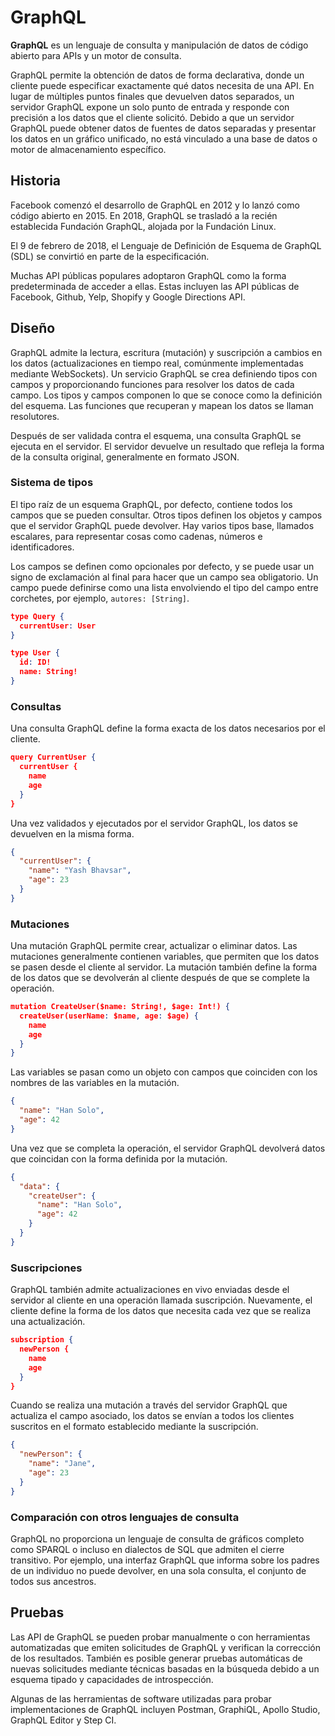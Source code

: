 # GraphQL

**GraphQL** es un lenguaje de consulta y manipulación de datos de código abierto para APIs y un motor de consulta.

GraphQL permite la obtención de datos de forma declarativa, donde un cliente puede especificar exactamente qué datos necesita de una API. En lugar de múltiples puntos finales que devuelven datos separados, un servidor GraphQL expone un solo punto de entrada y responde con precisión a los datos que el cliente solicitó. Debido a que un servidor GraphQL puede obtener datos de fuentes de datos separadas y presentar los datos en un gráfico unificado, no está vinculado a una base de datos o motor de almacenamiento específico.

## Historia

Facebook comenzó el desarrollo de GraphQL en 2012 y lo lanzó como código abierto en 2015. En 2018, GraphQL se trasladó a la recién establecida Fundación GraphQL, alojada por la Fundación Linux.

El 9 de febrero de 2018, el Lenguaje de Definición de Esquema de GraphQL (SDL) se convirtió en parte de la especificación.

Muchas API públicas populares adoptaron GraphQL como la forma predeterminada de acceder a ellas. Estas incluyen las API públicas de Facebook, Github, Yelp, Shopify y Google Directions API.

## Diseño

GraphQL admite la lectura, escritura (mutación) y suscripción a cambios en los datos (actualizaciones en tiempo real, comúnmente implementadas mediante WebSockets). Un servicio GraphQL se crea definiendo tipos con campos y proporcionando funciones para resolver los datos de cada campo. Los tipos y campos componen lo que se conoce como la definición del esquema. Las funciones que recuperan y mapean los datos se llaman resolutores.

Después de ser validada contra el esquema, una consulta GraphQL se ejecuta en el servidor. El servidor devuelve un resultado que refleja la forma de la consulta original, generalmente en formato JSON.

### Sistema de tipos

El tipo raíz de un esquema GraphQL, por defecto, contiene todos los campos que se pueden consultar. Otros tipos definen los objetos y campos que el servidor GraphQL puede devolver. Hay varios tipos base, llamados escalares, para representar cosas como cadenas, números e identificadores.

Los campos se definen como opcionales por defecto, y se puede usar un signo de exclamación al final para hacer que un campo sea obligatorio. Un campo puede definirse como una lista envolviendo el tipo del campo entre corchetes, por ejemplo, `autores: [String]`.

```json
type Query {
  currentUser: User
}

type User {
  id: ID!
  name: String!
}
```

### Consultas

Una consulta GraphQL define la forma exacta de los datos necesarios por el cliente.

```json
query CurrentUser {
  currentUser {
    name
    age
  }
}
```

Una vez validados y ejecutados por el servidor GraphQL, los datos se devuelven en la misma forma.

```json
{
  "currentUser": {
    "name": "Yash Bhavsar",
    "age": 23
  }
}
```

### Mutaciones

Una mutación GraphQL permite crear, actualizar o eliminar datos. Las mutaciones generalmente contienen variables, que permiten que los datos se pasen desde el cliente al servidor. La mutación también define la forma de los datos que se devolverán al cliente después de que se complete la operación.

```json
mutation CreateUser($name: String!, $age: Int!) {
  createUser(userName: $name, age: $age) {
    name
    age
  }
}
```

Las variables se pasan como un objeto con campos que coinciden con los nombres de las variables en la mutación.

```json
{
  "name": "Han Solo",
  "age": 42
}
```

Una vez que se completa la operación, el servidor GraphQL devolverá datos que coincidan con la forma definida por la mutación.

```json
{
  "data": {
    "createUser": {
      "name": "Han Solo",
      "age": 42
    }
  }
}
```

### Suscripciones

GraphQL también admite actualizaciones en vivo enviadas desde el servidor al cliente en una operación llamada suscripción. Nuevamente, el cliente define la forma de los datos que necesita cada vez que se realiza una actualización.

```json
subscription {
  newPerson {
    name
    age
  }
}
```

Cuando se realiza una mutación a través del servidor GraphQL que actualiza el campo asociado, los datos se envían a todos los clientes suscritos en el formato establecido mediante la suscripción.

```json
{
  "newPerson": {
    "name": "Jane",
    "age": 23
  }
}
```

### Comparación con otros lenguajes de consulta

GraphQL no proporciona un lenguaje de consulta de gráficos completo como SPARQL o incluso en dialectos de SQL que admiten el cierre transitivo. Por ejemplo, una interfaz GraphQL que informa sobre los padres de un individuo no puede devolver, en una sola consulta, el conjunto de todos sus ancestros.

## Pruebas

Las API de GraphQL se pueden probar manualmente o con herramientas automatizadas que emiten solicitudes de GraphQL y verifican la corrección de los resultados. También es posible generar pruebas automáticas de nuevas solicitudes mediante técnicas basadas en la búsqueda debido a un esquema tipado y capacidades de introspección.

Algunas de las herramientas de software utilizadas para probar implementaciones de GraphQL incluyen Postman, GraphiQL, Apollo Studio, GraphQL Editor y Step CI.

